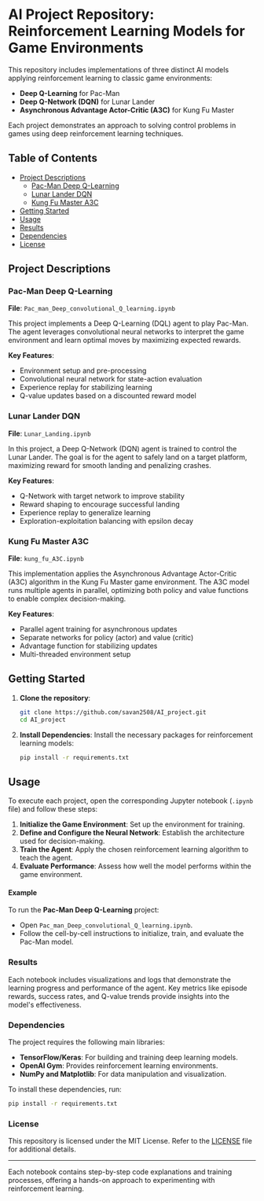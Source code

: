 
# AI Project Repository: Reinforcement Learning Models for Game Environments

This repository includes implementations of three distinct AI models applying reinforcement learning to classic game environments:
- **Deep Q-Learning** for Pac-Man
- **Deep Q-Network (DQN)** for Lunar Lander
- **Asynchronous Advantage Actor-Critic (A3C)** for Kung Fu Master

Each project demonstrates an approach to solving control problems in games using deep reinforcement learning techniques.

## Table of Contents
- [Project Descriptions](#project-descriptions)
  - [Pac-Man Deep Q-Learning](#pac-man-deep-q-learning)
  - [Lunar Lander DQN](#lunar-lander-dqn)
  - [Kung Fu Master A3C](#kung-fu-master-a3c)
- [Getting Started](#getting-started)
- [Usage](#usage)
- [Results](#results)
- [Dependencies](#dependencies)
- [License](#license)

## Project Descriptions

### Pac-Man Deep Q-Learning
**File**: `Pac_man_Deep_convolutional_Q_learning.ipynb`

This project implements a Deep Q-Learning (DQL) agent to play Pac-Man. The agent leverages convolutional neural networks to interpret the game environment and learn optimal moves by maximizing expected rewards.

**Key Features**:
- Environment setup and pre-processing
- Convolutional neural network for state-action evaluation
- Experience replay for stabilizing learning
- Q-value updates based on a discounted reward model

### Lunar Lander DQN
**File**: `Lunar_Landing.ipynb`

In this project, a Deep Q-Network (DQN) agent is trained to control the Lunar Lander. The goal is for the agent to safely land on a target platform, maximizing reward for smooth landing and penalizing crashes.

**Key Features**:
- Q-Network with target network to improve stability
- Reward shaping to encourage successful landing
- Experience replay to generalize learning
- Exploration-exploitation balancing with epsilon decay

### Kung Fu Master A3C
**File**: `kung_fu_A3C.ipynb`

This implementation applies the Asynchronous Advantage Actor-Critic (A3C) algorithm in the Kung Fu Master game environment. The A3C model runs multiple agents in parallel, optimizing both policy and value functions to enable complex decision-making.

**Key Features**:
- Parallel agent training for asynchronous updates
- Separate networks for policy (actor) and value (critic)
- Advantage function for stabilizing updates
- Multi-threaded environment setup

## Getting Started

1. **Clone the repository**:
   ```bash
   git clone https://github.com/savan2508/AI_project.git
   cd AI_project
   ```

2. **Install Dependencies**:
   Install the necessary packages for reinforcement learning models:
   ```bash
   pip install -r requirements.txt
   ```

## Usage

To execute each project, open the corresponding Jupyter notebook (`.ipynb` file) and follow these steps:
1. **Initialize the Game Environment**: Set up the environment for training.
2. **Define and Configure the Neural Network**: Establish the architecture used for decision-making.
3. **Train the Agent**: Apply the chosen reinforcement learning algorithm to teach the agent.
4. **Evaluate Performance**: Assess how well the model performs within the game environment.

#### Example
To run the **Pac-Man Deep Q-Learning** project:
- Open `Pac_man_Deep_convolutional_Q_learning.ipynb`.
- Follow the cell-by-cell instructions to initialize, train, and evaluate the Pac-Man model.

### Results

Each notebook includes visualizations and logs that demonstrate the learning progress and performance of the agent. Key metrics like episode rewards, success rates, and Q-value trends provide insights into the model's effectiveness.

### Dependencies

The project requires the following main libraries:
- **TensorFlow/Keras**: For building and training deep learning models.
- **OpenAI Gym**: Provides reinforcement learning environments.
- **NumPy and Matplotlib**: For data manipulation and visualization.

To install these dependencies, run:
```bash
pip install -r requirements.txt
```

### License

This repository is licensed under the MIT License. Refer to the [LICENSE](LICENSE) file for additional details.

---

Each notebook contains step-by-step code explanations and training processes, offering a hands-on approach to experimenting with reinforcement learning.
